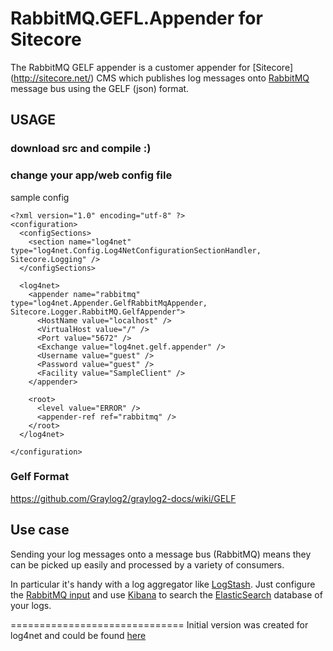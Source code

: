 RabbitMQ.GEFL.Appender for Sitecore
==============================

The RabbitMQ GELF appender is a customer appender for [Sitecore] (http://sitecore.net/) CMS which publishes log messages onto [RabbitMQ](http://www.rabbitmq.com/) message bus using the GELF (json) format.

## USAGE

### download src and compile :)

### change your app/web config file

sample config
```  
<?xml version="1.0" encoding="utf-8" ?>
<configuration>
  <configSections>
    <section name="log4net" type="log4net.Config.Log4NetConfigurationSectionHandler, Sitecore.Logging" />
  </configSections>
  
  <log4net>
  	<appender name="rabbitmq" type="log4net.Appender.GelfRabbitMqAppender, Sitecore.Logger.RabbitMQ.GelfAppender">
      <HostName value="localhost" />
      <VirtualHost value="/" />
      <Port value="5672" />
      <Exchange value="log4net.gelf.appender" />
      <Username value="guest" />
      <Password value="guest" />
      <Facility value="SampleClient" />
    </appender>
   
    <root>
      <level value="ERROR" />
      <appender-ref ref="rabbitmq" />
    </root>
  </log4net>

</configuration>
```  

### Gelf Format 
https://github.com/Graylog2/graylog2-docs/wiki/GELF

## Use case

Sending your log messages onto a message bus (RabbitMQ) means they can be picked up easily and processed by a variety of consumers.

In particular it's handy with a log aggregator like [LogStash](http://logstash.net/). Just configure the [RabbitMQ input](http://logstash.net/docs/1.2.2/inputs/rabbitmq) and use [Kibana](http://www.elasticsearch.org/overview/kibana/) to search the [ElasticSearch](http://www.elasticsearch.org/overview/) database of your logs.

==============================
Initial version was created for log4net and could be found [here](https://github.com/hancengiz/rabbitmq.log4net.gelf.appender)